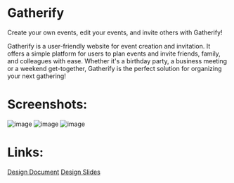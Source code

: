 # Gatherify

Create your own events, edit your events, and invite others with Gatherify!

Gatherify is a user-friendly website for event creation and invitation. It offers a simple platform for users to plan events and invite friends, family, and colleagues with ease. Whether it's a birthday party, a business meeting or a weekend get-together, Gatherify is the perfect solution for organizing your next gathering!

# Screenshots:
![image](https://github.com/weblab-class/jliu473-jinwong01-cdarren/assets/120694276/c38fc87f-d0df-40ba-b7be-74bd81cb02a8)
![image](https://github.com/weblab-class/jliu473-jinwong01-cdarren/assets/120694276/0219fabe-bd7a-4405-b4d0-fec3b37b7970)
![image](https://github.com/weblab-class/jliu473-jinwong01-cdarren/assets/120694276/081f27da-673d-4405-9d5b-b377f250bb45)

# Links: 
[Design Document](https://docs.google.com/document/d/1g-bXLr8UO42HDgAfFCyfsVBnmkwYqKfE1W28yO5zXek/edit?usp=sharing)
[Design Slides](https://docs.google.com/presentation/d/1uxIiyStIwSSvVreXjd5kB0ZB-hvAQ6iZb3KPsZW9wT4/edit?usp=sharing)





